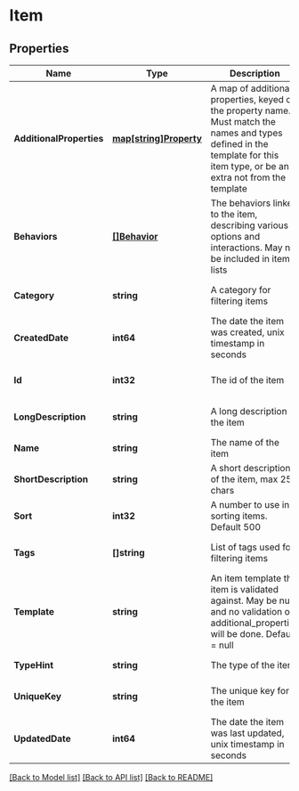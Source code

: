 # Item

## Properties
Name | Type | Description | Notes
------------ | ------------- | ------------- | -------------
**AdditionalProperties** | [**map[string]Property**](Property.md) | A map of additional properties, keyed on the property name.  Must match the names and types defined in the template for this item type, or be an extra not from the template | [optional] [default to null]
**Behaviors** | [**[]Behavior**](Behavior.md) | The behaviors linked to the item, describing various options and interactions. May not be included in item lists | [optional] [default to null]
**Category** | **string** | A category for filtering items | [optional] [default to null]
**CreatedDate** | **int64** | The date the item was created, unix timestamp in seconds | [optional] [default to null]
**Id** | **int32** | The id of the item | [optional] [default to null]
**LongDescription** | **string** | A long description of the item | [optional] [default to null]
**Name** | **string** | The name of the item | [default to null]
**ShortDescription** | **string** | A short description of the item, max 255 chars | [optional] [default to null]
**Sort** | **int32** | A number to use in sorting items.  Default 500 | [optional] [default to null]
**Tags** | **[]string** | List of tags used for filtering items | [optional] [default to null]
**Template** | **string** | An item template this item is validated against.  May be null and no validation of additional_properties will be done.  Default &#x3D; null | [optional] [default to null]
**TypeHint** | **string** | The type of the item | [default to null]
**UniqueKey** | **string** | The unique key for the item | [optional] [default to null]
**UpdatedDate** | **int64** | The date the item was last updated, unix timestamp in seconds | [optional] [default to null]

[[Back to Model list]](../README.md#documentation-for-models) [[Back to API list]](../README.md#documentation-for-api-endpoints) [[Back to README]](../README.md)


